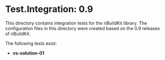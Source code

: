 # Test.Integration: 0.9

This directory contains integration tests for the nBuildKit library. The configuration files in this directory were created
based on the 0.9 releases of nBuildKit.

The following tests exist:

* **vs-solution-01**
